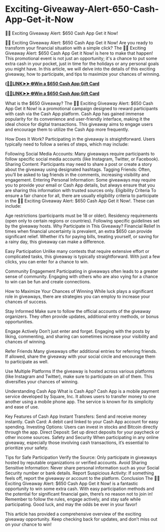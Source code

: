 # Exciting-Giveaway-Alert-650-Cash-App-Get-it-Now
🎉💵 Exciting Giveaway Alert: $650 Cash App Get it Now!

🎉💵 Exciting Giveaway Alert: $650 Cash App Get it Now! Are you ready to transform your financial situation with a simple click? The 🎉💵 Exciting Giveaway Alert: $650 Cash App Get it Now! is here to make that happen! This promotional event is not just an opportunity; it's a chance to put some extra cash in your pocket, just in time for the holidays or any personal goals you might have. In this article, we will delve into the details of this exciting giveaway, how to participate, and tips to maximize your chances of winning.

**([🎉💵LINK➤➤ 🌐Win a $650 Cash App Gift Card](https://bit.ly/Cashapppo)**

**([🎉💵LINK➤➤ 🌐Win a $650 Cash App Gift Card](https://bit.ly/Cashapppo)**


What is the $650 Giveaway? The 🎉💵 Exciting Giveaway Alert: $650 Cash App Get it Now! is a promotional campaign designed to reward participants with cash via the Cash App platform. Cash App has gained immense popularity for its convenience and user-friendly interface, making it the ideal choice for digital transactions. This giveaway aims to engage users and encourage them to utilize the Cash App more frequently.

How Does It Work? Participating in the giveaway is straightforward. Users typically need to follow a series of steps, which may include:

Following Social Media Accounts: Many giveaways require participants to follow specific social media accounts (like Instagram, Twitter, or Facebook). Sharing Content: Participants may need to share a post or create a story about the giveaway using designated hashtags. Tagging Friends: Often, you’ll be asked to tag friends in the comments, increasing visibility and engagement. Entering Personal Information: Some giveaways may require you to provide your email or Cash App details, but always ensure that you are sharing this information with trusted sources only. Eligibility Criteria To ensure a fair chance for all, there are usually eligibility criteria to participate in the 🎉💵 Exciting Giveaway Alert: $650 Cash App Get it Now!. These can include:

Age restrictions (participants must be 18 or older). Residency requirements (open only to certain regions or countries). Following specific guidelines set by the giveaway hosts. Why Participate in This Giveaway? Financial Relief In times when financial uncertainty is prevalent, an extra $650 can provide significant relief. Whether it’s for paying bills, treating yourself, or saving for a rainy day, this giveaway can make a difference.

Easy Participation Unlike many contests that require extensive effort or complicated tasks, this giveaway is typically straightforward. With just a few clicks, you can enter for a chance to win.

Community Engagement Participating in giveaways often leads to a greater sense of community. Engaging with others who are also vying for a chance to win can be fun and create connections.

How to Maximize Your Chances of Winning While luck plays a significant role in giveaways, there are strategies you can employ to increase your chances of success.

Stay Informed Make sure to follow the official accounts of the giveaway organizers. They often provide updates, additional entry methods, or bonus opportunities.

Engage Actively Don’t just enter and forget. Engaging with the posts by liking, commenting, and sharing can sometimes increase your visibility and chances of winning.

Refer Friends Many giveaways offer additional entries for referring friends. If allowed, share the giveaway with your social circle and encourage them to participate as well.

Use Multiple Platforms If the giveaway is hosted across various platforms (like Instagram and Twitter), make sure to participate on all of them. This diversifies your chances of winning.

Understanding Cash App What is Cash App? Cash App is a mobile payment service developed by Square, Inc. It allows users to transfer money to one another using a mobile phone app. The service is known for its simplicity and ease of use.

Key Features of Cash App Instant Transfers: Send and receive money instantly. Cash Card: A debit card linked to your Cash App account for easy spending. Investing Options: Users can invest in stocks and Bitcoin directly through the app. Direct Deposit: Set up direct deposits for your paycheck or other income sources. Safety and Security When participating in any online giveaway, especially those involving cash transactions, it’s essential to prioritize your safety.

Tips for Safe Participation Verify the Source: Only participate in giveaways hosted by reputable organizations or verified accounts. Avoid Sharing Sensitive Information: Never share personal information such as your Social Security number or bank details. Report Suspicious Activity: If something feels off, report the giveaway or account to the platform. Conclusion The 🎉💵 Exciting Giveaway Alert: $650 Cash App Get it Now! is a fantastic opportunity to win some extra cash. With easy participation methods and the potential for significant financial gain, there’s no reason not to join in! Remember to follow the rules, engage actively, and stay safe while participating. Good luck, and may the odds be ever in your favor!

This article has provided a comprehensive overview of the exciting giveaway opportunity. Keep checking back for updates, and don’t miss out on your chance to win!
